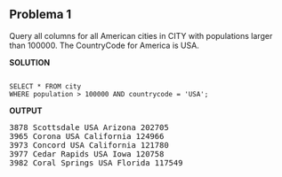 ## Problema 1
<p>Query all columns for all American cities in CITY with populations larger than 100000. The CountryCode for America is USA.</p>
<p><b>SOLUTION</b></p>
<code>
SELECT * FROM city
WHERE population > 100000 AND countrycode = 'USA';
</code>
<p><b>OUTPUT</b></p>
<pre>
3878 Scottsdale USA Arizona 202705 
3965 Corona USA California 124966 
3973 Concord USA California 121780 
3977 Cedar Rapids USA Iowa 120758 
3982 Coral Springs USA Florida 117549 
</pre>
